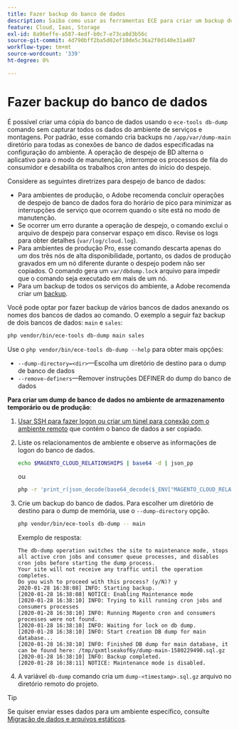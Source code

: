 ```yaml
---
title: Fazer backup do banco de dados
description: Saiba como usar as ferramentas ECE para criar um backup do banco de dados para um projeto de infraestrutura Adobe Commerce na nuvem.
feature: Cloud, Iaas, Storage
exl-id: 8a96effe-a587-4edf-b0c7-e73ca8d3b56c
source-git-commit: 4d790bff2ba5d02ef10de5c36a2f0d140e31a407
workflow-type: tm+mt
source-wordcount: '339'
ht-degree: 0%

---
```


# Fazer backup do banco de dados

É possível criar uma cópia do banco de dados usando o `ece-tools db-dump` comando sem capturar todos os dados do ambiente de serviços e montagens. Por padrão, esse comando cria backups no `/app/var/dump-main` diretório para todas as conexões de banco de dados especificadas na configuração do ambiente. A operação de despejo de BD alterna o aplicativo para o modo de manutenção, interrompe os processos de fila do consumidor e desabilita os trabalhos cron antes do início do despejo.

Considere as seguintes diretrizes para despejo de banco de dados:

- Para ambientes de produção, o Adobe recomenda concluir operações de despejo de banco de dados fora do horário de pico para minimizar as interrupções de serviço que ocorrem quando o site está no modo de manutenção.
- Se ocorrer um erro durante a operação de despejo, o comando exclui o arquivo de despejo para conservar espaço em disco. Revise os logs para obter detalhes (`var/log/cloud.log`).
- Para ambientes de produção Pro, esse comando descarta apenas do _um_ dos três nós de alta disponibilidade, portanto, os dados de produção gravados em um nó diferente durante o despejo podem não ser copiados. O comando gera um `var/dbdump.lock` arquivo para impedir que o comando seja executado em mais de um nó.
- Para um backup de todos os serviços do ambiente, a Adobe recomenda criar um [backup](snapshots.md).

Você pode optar por fazer backup de vários bancos de dados anexando os nomes dos bancos de dados ao comando. O exemplo a seguir faz backup de dois bancos de dados: `main` e `sales`:

```bash
php vendor/bin/ece-tools db-dump main sales
```

Use o `php vendor/bin/ece-tools db-dump --help` para obter mais opções:

- `--dump-directory=<dir>`—Escolha um diretório de destino para o dump de banco de dados
- `--remove-definers`—Remover instruções DEFINER do dump do banco de dados

**Para criar um dump de banco de dados no ambiente de armazenamento temporário ou de produção**:

1. [Usar SSH para fazer logon ou criar um túnel para conexão com o ambiente remoto](../development/secure-connections.md) que contém o banco de dados a ser copiado.

1. Liste os relacionamentos de ambiente e observe as informações de logon do banco de dados.

   ```bash
   echo $MAGENTO_CLOUD_RELATIONSHIPS | base64 -d | json_pp
   ```

   ou

   ```bash
   php -r 'print_r(json_decode(base64_decode($_ENV["MAGENTO_CLOUD_RELATIONSHIPS"]))->database);'
   ```

1. Crie um backup do banco de dados. Para escolher um diretório de destino para o dump de memória, use o `--dump-directory` opção.

   ```bash
   php vendor/bin/ece-tools db-dump -- main
   ```

   Exemplo de resposta:

   ```terminal
   The db-dump operation switches the site to maintenance mode, stops all active cron jobs and consumer queue processes, and disables cron jobs before starting the dump process.
   Your site will not receive any traffic until the operation completes.
   Do you wish to proceed with this process? (y/N)? y
   2020-01-28 16:38:08] INFO: Starting backup.
   [2020-01-28 16:38:08] NOTICE: Enabling Maintenance mode
   [2020-01-28 16:38:10] INFO: Trying to kill running cron jobs and consumers processes
   [2020-01-28 16:38:10] INFO: Running Magento cron and consumers processes were not found.
   [2020-01-28 16:38:10] INFO: Waiting for lock on db dump.
   [2020-01-28 16:38:10] INFO: Start creation DB dump for main database...
   [2020-01-28 16:38:10] INFO: Finished DB dump for main database, it can be found here: /tmp/qxmtlseakof6y/dump-main-1580229490.sql.gz
   [2020-01-28 16:38:10] INFO: Backup completed.
   [2020-01-28 16:38:11] NOTICE: Maintenance mode is disabled.
   ```

1. A variável `db-dump` comando cria um `dump-<timestamp>.sql.gz` arquivo no diretório remoto do projeto.

>[!TIP]
>
>Se quiser enviar esses dados para um ambiente específico, consulte [Migração de dados e arquivos estáticos](../deploy/staging-production.md#migrate-static-files).
